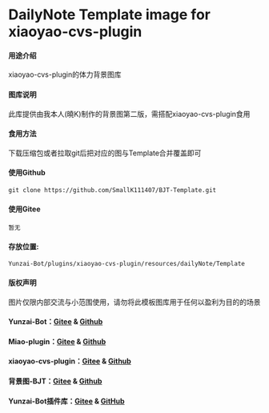 # DailyNote Template image for xiaoyao-cvs-plugin

#### 用途介绍
xiaoyao-cvs-plugin的体力背景图库

#### 图库说明
此库提供由我本人(曉K)制作的背景图第二版，需搭配xiaoyao-cvs-plugin食用

#### 食用方法
下载压缩包或者拉取git后把对应的图与Template合并覆盖即可

#### 使用Github
```
git clone https://github.com/SmallK111407/BJT-Template.git
```
#### 使用Gitee
```
暂无
```

#### 存放位置:
```
Yunzai-Bot/plugins/xiaoyao-cvs-plugin/resources/dailyNote/Template
```

#### 版权声明
图片仅限内部交流与小范围使用，请勿将此模板图库用于任何以盈利为目的的场景

#### Yunzai-Bot：[Gitee](https://gitee.com/Le-niao/Yunzai-Bot) & [Github](https://github.com/Le-niao/Yunzai-Bot)

#### Miao-plugin：[Gitee](https://gitee.com/yoimiya-kokomi/miao-plugin) & [Github](https://github.com/yoimiya-kokomi/miao-plugin)

#### xiaoyao-cvs-plugin：[Gitee](https://gitee.com/Ctrlcvs/xiaoyao-cvs-plugin) & [Github](https://github.com/Ctrlcvs/xiaoyao-cvs-plugin)

#### 背景图-BJT：[Gitee](https://gitee.com/cv-hunag/BJT) & [Github](https://github.com/cv-hunag/BJT)

#### Yunzai-Bot插件库：[Gitee](https://gitee.com/Hikari666/Yunzai-Bot-plugins-index) & [GitHub](https://github.com/HiArcadia/Yunzai-Bot-plugins-index)
